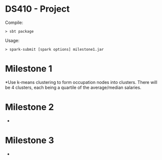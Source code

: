 # DS410 - Project

Compile: 

```
> sbt package
```

Usage: 

```
> spark-submit [spark options] milestone1.jar
```

# Milestone 1 
*Use k-means clustering to form occupation nodes into clusters. There will be 4 clusters, each being a quartile of the average/median salaries.

# Milestone 2
 * 

# Milestone 3
 * 
